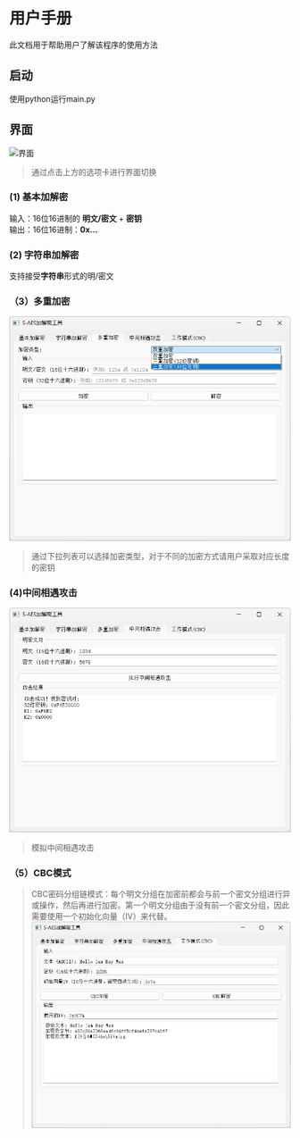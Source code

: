 # 用户手册
此文档用于帮助用户了解该程序的使用方法  
## 启动  
使用python运行main.py

## 界面
![界面](docImages\image.png)  
>通过点击上方的选项卡进行界面切换  
### (1) 基本加解密  
输入：16位16进制的 **明文/密文** + **密钥**  
输出：16位16进制：**0x...**  

### (2) 字符串加解密
支持接受**字符串**形式的明/密文  

### （3）多重加密
![duochong](docImages\多重加密.png)  
> 通过下拉列表可以选择加密类型，对于不同的加密方式请用户采取对应长度的密钥

### (4)中间相遇攻击  
![攻击](docImages\攻击.png)
> 模拟中间相遇攻击  

### （5）CBC模式
>CBC密码分组链模式：每个明文分组在加密前都会与前一个密文分组进行异或操作，然后再进行加密。第一个明文分组由于没有前一个密文分组，因此需要使用一个初始化向量（IV）来代替。
![](docImages\CBC.png)